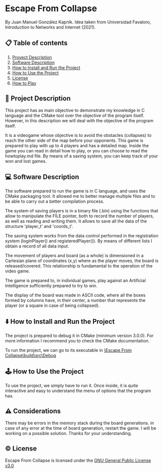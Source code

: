 # Escape From Collapse
By Juan Manuel González Kapnik. Idea taken from Universidad Favaloro, Introduction to Networks and Internet (2021).
## 📋 Table of contents
1. [Proyect Description](#pdescription)
2. [Software Description](#sdescription)
3. [How to Install and Run the Project](#howtorun)
4. [How to Use the Project](#howtouse)
5. [License](#license)
6. [How to Play](https://github.com/just-juanma/Escape-From-Collapse/blob/master/howtoplay/howtoplay.md)

## 🚀 Project Description <a name="pdescription"></a>
This project has as main objective to demonstrate my knowledge in C language and the CMake tool over the objective of the program itself. However, in this description we will deal with the objective of the program itself.

It is a videogame whose objective is to avoid the obstacles (collapses) to reach the other side of the map before your opponents. This game is prepared to play with up to 4 players and has a detailed map. Inside the game you can read in detail how to play, or you can choose to read the howtoplay.md file. By means of a saving system, you can keep track of your won and lost games.

## 💻 Software Description <a name="sdescription"></a>
The software prepared to run the game is in C language, and uses the CMake packaging tool. It allowed me to better manage multiple files and to be able to carry out a better compilation process.

The system of saving players is in a binary file (.bin) using the functions that allow to manipulate the FILE pointer, both to record the number of players, as well as reading and writing them. It allows to save all the data of the structure 'player_t' and 'coords_t'.

The saving system works from the data control performed in the registration system (loginPlayer() and registeredPlayer()). By means of different lists I obtain a record of all data input.

The movement of players and board (as a whole) is dimensioned in a Cartesian plane of coordinates (x,y) where as the player moves, the board is released/covered. This relationship is fundamental to the operation of the video game.

The game is prepared to, in individual games, play against an Artificial Intelligence sufficiently prepared to try to win.

The display of the board was made in ASCII code, where all the boxes formed by columns have, in their center, a number that represents the player (or a square in case of being collapsed).

## ⬇️ How to Install and Run the Project <a name="howtorun"></a>
The project is prepared to debug it in CMake (minimum version 3.0.0). For more information I recommend you to check the CMake documentation.

To run the project, we can go to its executable in [\Escape From Collapse\build\src\Debug](https://github.com/just-juanma/Escape-From-Collapse/tree/master/build/src/Debug)

## 🕹 How to Use the Project <a name="howtouse"></a>
To use the project, we simply have to run it. Once inside, it is quite interactive and easy to understand the menu of options that the program has. 

## ⚠️ Considerations <a name="considerations"></a>
There may be errors in the memory stack during the board generations. in case of any error at the time of board generation, restart the game. I will be working on a possible solution. Thanks for your understanding.

## ©️ License <a name="license"></a>
Escape From Collapse is licensed under the [GNU General Public License v3.0](https://github.com/just-juanma/Escape-From-Collapse/blob/master/LICENSE)
